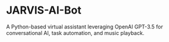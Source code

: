 # JARVIS-AI-Bot
A Python-based virtual assistant leveraging OpenAI GPT-3.5 for conversational AI, task automation, and music playback.
